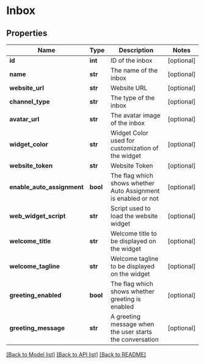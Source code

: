 # Inbox

## Properties
Name | Type | Description | Notes
------------ | ------------- | ------------- | -------------
**id** | **int** | ID of the inbox | [optional] 
**name** | **str** | The name of the inbox | [optional] 
**website_url** | **str** | Website URL | [optional] 
**channel_type** | **str** | The type of the inbox | [optional] 
**avatar_url** | **str** | The avatar image of the inbox | [optional] 
**widget_color** | **str** | Widget Color used for customization of the widget | [optional] 
**website_token** | **str** | Website Token | [optional] 
**enable_auto_assignment** | **bool** | The flag which shows whether Auto Assignment is enabled or not | [optional] 
**web_widget_script** | **str** | Script used to load the website widget | [optional] 
**welcome_title** | **str** | Welcome title to be displayed on the widget | [optional] 
**welcome_tagline** | **str** | Welcome tagline to be displayed on the widget | [optional] 
**greeting_enabled** | **bool** | The flag which shows whether greeting is enabled | [optional] 
**greeting_message** | **str** | A greeting message when the user starts the conversation | [optional] 

[[Back to Model list]](../README.md#documentation-for-models) [[Back to API list]](../README.md#documentation-for-api-endpoints) [[Back to README]](../README.md)

